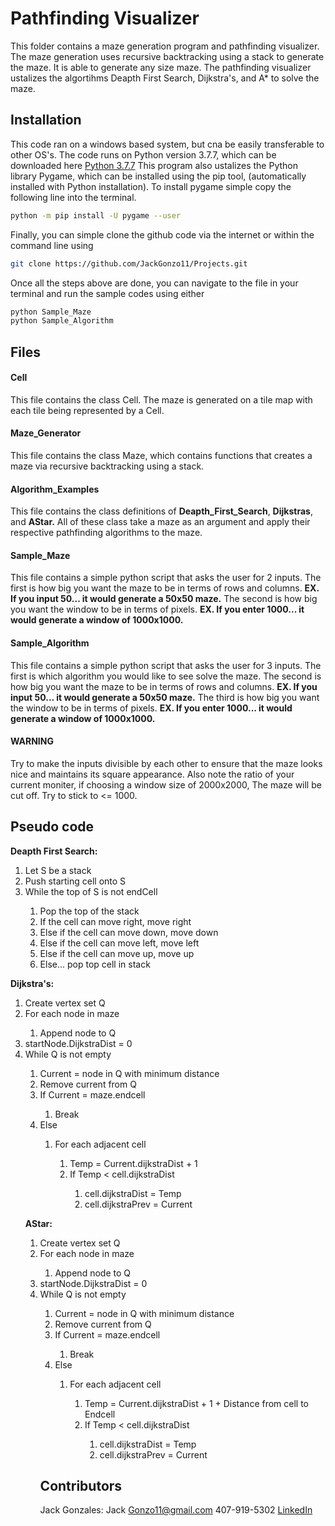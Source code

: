 # Pathfinding Visualizer
This folder contains a maze generation program and pathfinding visualizer. The maze generation uses recursive backtracking using a stack to generate the maze. It is able to generate any size maze. The pathfinding visualizer ustalizes the algortihms Deapth First Search, Dijkstra's, and A* to solve the maze. 

## Installation
This code ran on a windows based system, but cna be easily transferable to other OS's. 
The code runs on Python version 3.7.7, which can be downloaded here [Python 3.7.7](https://www.python.org/downloads/release/python-377/)
This program also ustalizes the Python library Pygame, which can be installed using the pip tool, (automatically installed with Python installation). To install pygame simple copy the following line into the terminal.
 ```bash
 python -m pip install -U pygame --user
 ```
 Finally, you can simple clone the github code via the internet or within the command line using
 ```bash
 git clone https://github.com/JackGonzo11/Projects.git
 ```
 Once all the steps above are done, you can navigate to the file in your terminal and run the sample codes using either
 ```bash
python Sample_Maze
python Sample_Algorithm
 ```

## Files
#### Cell	
This file contains the class Cell. The maze is generated on a tile map with each tile being represented by a Cell.

#### Maze_Generator		
This file contains the class Maze, which contains functions that creates a maze via recursive backtracking using a stack.

#### Algorithm_Examples
This file contains the class definitions of **Deapth_First_Search**, **Dijkstras**, and **AStar.** All of these class take a maze as an argument and apply their respective pathfinding algorithms to the maze. 


#### Sample_Maze	
This file contains a simple python script that asks the user for 2 inputs. The first is how big you want the maze to be in terms of rows and columns. **EX. If you input 50... it would generate a 50x50 maze.** The second is how big you want the window to be in terms of pixels. **EX. If you enter 1000... it would generate a window of 1000x1000.**

#### Sample_Algorithm 
This file contains a simple python script that asks the user for 3 inputs. The first is which algorithm you would like to see solve the maze. The second is how big you want the maze to be in terms of rows and columns. **EX. If you input 50... it would generate a 50x50 maze.** The third is how big you want the window to be in terms of pixels. **EX. If you enter 1000... it would generate a window of 1000x1000.** 

#### WARNING
 Try to make the inputs divisible by each other to ensure that the maze looks nice and 		maintains its square appearance. Also note the ratio of your current moniter, if choosing a 	window size of 2000x2000, The maze will be cut off. Try to stick to <= 1000.

## Pseudo code
**Deapth First Search:**
<ol>
<li>Let S be a stack</li>
<li>Push starting cell onto S</li>
<li>While the top of S is not endCell</li>
<ol>
<li>Pop the top of the stack </li>
<li>If the cell can move right, move right</li>
<li>Else if the cell can move down, move down </li>
<li>Else if the cell can move left, move left </li>
<li>Else if the cell can move up, move up </li>
<li>Else... pop top cell in stack </li>
</ol>
</ol>


**Dijkstra's:**
<ol>
<li>Create vertex set Q</li>
<li>For each node in maze</li>
<ol>
<li>Append node to Q</li>
</ol>
<li>startNode.DijkstraDist = 0</li>
<li>While Q is not empty</li>
<ol>
<li>Current = node in Q with minimum distance</li>
<li>Remove current from Q</li>
<li>If Current = maze.endcell</li>
<ol>
<li>Break</li>
</ol>
<li>Else</li>
<ol>
<li>For each adjacent cell</li>
<ol>
<li>Temp = Current.dijkstraDist + 1</li>
<li>If Temp < cell.dijkstraDist</li>
<ol>
<li>cell.dijkstraDist = Temp</li>
<li>cell.dijkstraPrev = Current</li>
</ol>
</ol>
</ol>
</ol>


**AStar:**
<ol>
<li>Create vertex set Q</li>
<li>For each node in maze</li>
<ol>
<li>Append node to Q</li>
</ol>
<li>startNode.DijkstraDist = 0</li>
<li>While Q is not empty</li>
<ol>
<li>Current = node in Q with minimum distance</li>
<li>Remove current from Q</li>
<li>If Current = maze.endcell</li>
<ol>
<li>Break</li>
</ol>
<li>Else</li>
<ol>
<li>For each adjacent cell</li>
<ol>
<li>Temp = Current.dijkstraDist + 1 + Distance from cell to Endcell</li>
<li>If Temp < cell.dijkstraDist</li>
<ol>
<li>cell.dijkstraDist = Temp</li>
<li>cell.dijkstraPrev = Current</li>
</ol>
</ol>
</ol>
</ol>

## Contributors
Jack Gonzales:
	Jack Gonzo11@gmail.com
	407-919-5302
	[LinkedIn](https://www.linkedin.com/in/jackgonzales112/)